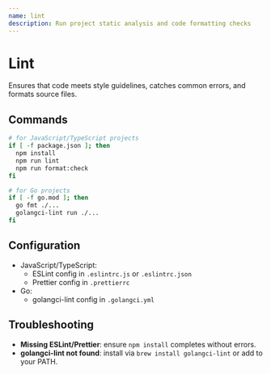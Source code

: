 ```yaml
---
name: lint
description: Run project static analysis and code formatting checks
---
```


# Lint

Ensures that code meets style guidelines, catches common errors, and formats source files.

## Commands

```bash
# for JavaScript/TypeScript projects
if [ -f package.json ]; then
  npm install
  npm run lint
  npm run format:check
fi

# for Go projects
if [ -f go.mod ]; then
  go fmt ./...
  golangci-lint run ./...
fi
```

## Configuration

- JavaScript/TypeScript:
  - ESLint config in `.eslintrc.js` or `.eslintrc.json`
  - Prettier config in `.prettierrc`
- Go:
  - golangci-lint config in `.golangci.yml`

## Troubleshooting

- **Missing ESLint/Prettier**: ensure `npm install` completes without errors.
- **golangci-lint not found**: install via `brew install golangci-lint` or add to your PATH.
